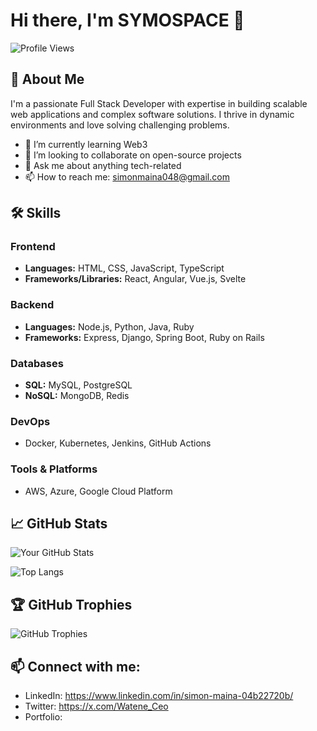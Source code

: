 # Hi there, I'm SYMOSPACE 👋

![Profile Views](https://komarev.com/ghpvc/?username=yourusername&color=green)

## 🚀 About Me

I'm a passionate Full Stack Developer with expertise in building scalable web applications and complex software solutions. I thrive in dynamic environments and love solving challenging problems.

- 🌱 I’m currently learning Web3
- 👯 I’m looking to collaborate on open-source projects
- 💬 Ask me about anything tech-related
- 📫 How to reach me: simonmaina048@gmail.com

## 🛠️ Skills

### Frontend
- **Languages:** HTML, CSS, JavaScript, TypeScript
- **Frameworks/Libraries:** React, Angular, Vue.js, Svelte

### Backend
- **Languages:** Node.js, Python, Java, Ruby
- **Frameworks:** Express, Django, Spring Boot, Ruby on Rails

### Databases
- **SQL:** MySQL, PostgreSQL
- **NoSQL:** MongoDB, Redis

### DevOps
- Docker, Kubernetes, Jenkins, GitHub Actions

### Tools & Platforms
- AWS, Azure, Google Cloud Platform

## 📈 GitHub Stats

![Your GitHub Stats](https://github-readme-stats.vercel.app/api?username=yourusername&show_icons=true&theme=radical)

![Top Langs](https://github-readme-stats.vercel.app/api/top-langs/?username=yourusername&layout=compact&theme=radical)

## 🏆 GitHub Trophies

![GitHub Trophies](https://github-profile-trophy.vercel.app/?username=yourusername&theme=onedark)

## 📫 Connect with me:

- LinkedIn: https://www.linkedin.com/in/simon-maina-04b22720b/
- Twitter: https://x.com/Watene_Ceo
- Portfolio: 

